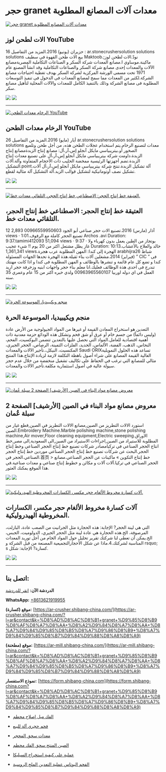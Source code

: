 # حجر granet معدات آلات المصانع المطلوبة

<a href="https://swt.shibang-china.com/?l=ar&img&k=%D8%AD%D8%AC%D8%B1+granet+%D9%85%D8%B9%D8%AF%D8%A7%D8%AA+%D8%A2%D9%84%D8%A7%D8%AA+%D8%A7%D9%84%D9%85%D8%B5%D8%A7%D9%86%D8%B9+%D8%A7%D9%84%D9%85%D8%B7%D9%84%D9%88%D8%A8%D8%A9" target="_blank">![حجر granet معدات آلات المصانع المطلوبة](http://static.shibang-china.com/all-800x300/1195.jpg)</a>

## الات لطحن لوز YouTube
16 حزيران (يونيو) 2016.المزيد من التفاصيل : ar.stonecrushersolution solutions solutions بيع الات طحن القهوة في سطيف Maktoob.نودّ.الات لطحن لوز; ماكينة.موساوي ا.مصانع المعدات شركة السكر و الصناعات التكاملية المصريةمصانع الآلات والمعدات إحدى مصانع شركة السكر والصناعات التكاملية وقد انشأ المصنع عام 1971 تحت مسمى الورشة المركزية لشركة السكر بهدف تغطية احتياجات مصانع الشركة.لكثير من المعدات مما سمح لمصانع المعدات فى الدخول فى تنفيذ التوسعات المطلوبة فى مصانع الشركة وذلك بالتنفيذ الكامل للمعدات والآلات المحلية لتأهيل مصانع سكر.


<a href="https://whatsapp.shibangsoft.com/WhatsApp.php" target="_blank" title="WhatsApp">![](http://static.shibang-china.com/icon/whatsapp.png)</a> <a href="https://swt.shibang-china.com/?l=ar&icon&k=%D8%AD%D8%AC%D8%B1+granet+%D9%85%D8%B9%D8%AF%D8%A7%D8%AA+%D8%A2%D9%84%D8%A7%D8%AA+%D8%A7%D9%84%D9%85%D8%B5%D8%A7%D9%86%D8%B9+%D8%A7%D9%84%D9%85%D8%B7%D9%84%D9%88%D8%A8%D8%A9" target="_blank">![](http://static.shibang-china.com/icon/chat-ar.png)</a>

---

<a href="https://swt.shibang-china.com/?l=ar&img&k=%D8%AD%D8%AC%D8%B1+granet+%D9%85%D8%B9%D8%AF%D8%A7%D8%AA+%D8%A2%D9%84%D8%A7%D8%AA+%D8%A7%D9%84%D9%85%D8%B5%D8%A7%D9%86%D8%B9+%D8%A7%D9%84%D9%85%D8%B7%D9%84%D9%88%D8%A8%D8%A9" target="_blank">![الرخام معدات الطحن YouTube](http://static.shibang-china.com/all-800x300/101.jpg)</a>

## الرخام معدات الطحن YouTube
26 أيار (مايو) 2016.المزيد من التفاصيل ar.stonecrushersolution solutions solutions معدات لتصنيع الرخام.يتم استخدام عجلات الطحن هذه، من أجل طحن وتلميع الصخور أو.بيتريبياسي مايكل آنجلو إس،آر،أل: مصانع إنتاج الزبدةمصانع إنتاج الزبدة.داومت شركة بيتريبياسي مايكل آنجلو إس،آر،أل على تصنيع معدات إنتاج الزبدة.تضم أجهزتها الرئيسية ممخضة الحليب ذات الأحجام المتفاوتة وآلة.آلات التشكيل.point.آلة تشكيل الزبدة.تنتج شركة بيتريبياسي مايكل آنجلو إس،آر،أل آلات تشكيل نصف أوتوماتيكية لتشكيل قوالب الزبد.آلة التشكيل آلة مثالية لقطع.


<a href="https://whatsapp.shibangsoft.com/WhatsApp.php" target="_blank" title="WhatsApp">![](http://static.shibang-china.com/icon/whatsapp.png)</a> <a href="https://swt.shibang-china.com/?l=ar&icon&k=%D8%AD%D8%AC%D8%B1+granet+%D9%85%D8%B9%D8%AF%D8%A7%D8%AA+%D8%A2%D9%84%D8%A7%D8%AA+%D8%A7%D9%84%D9%85%D8%B5%D8%A7%D9%86%D8%B9+%D8%A7%D9%84%D9%85%D8%B7%D9%84%D9%88%D8%A8%D8%A9" target="_blank">![](http://static.shibang-china.com/icon/chat-ar.png)</a>

---

<a href="https://swt.shibang-china.com/?l=ar&img&k=%D8%AD%D8%AC%D8%B1+granet+%D9%85%D8%B9%D8%AF%D8%A7%D8%AA+%D8%A2%D9%84%D8%A7%D8%AA+%D8%A7%D9%84%D9%85%D8%B5%D8%A7%D9%86%D8%B9+%D8%A7%D9%84%D9%85%D8%B7%D9%84%D9%88%D8%A8%D8%A9" target="_blank">![العتيقة خط إنتاج الحجر: الاصطناعي خط إنتاج الحجر، التلقائي معدات خط.](http://static.shibang-china.com/all-800x300/1085.jpg)</a>

## العتيقة خط إنتاج الحجر: الاصطناعي خط إنتاج الحجر، التلقائي معدات خط.
12 آذار (مارس) 2016.تصنيع الات حجر صناعي أبو الجود 00966559950603 2,893 views &middot; 1:01.تصنيع الحجر كاملة مع الرفوف Archos .avi Duration: 9:37.tamimi412093 51,094 views &middot; 9:37 &middot; بوتجاز من الطين يعمل بدون كهرباء ولا غاز يظل مشتعل اكثر من 20 يوم !! شيء عجيب Duration: 10:13.خالد والعلاج بالأعشاب 1,361,341 views.الهجرة إلى كندا: المهن المطلوبة عرب هجرة arabhijra26 شباط (فبراير) 2014.مشغلين آلات بناء ثقيلة.هذة الهجرة تحدها الجهات المسئولة ” CIC ” فى كندا و تضع كل عام قائمة و تنشرها بالوظائف و المهن المطلوبة فى كندا و اذا كانت مهنتك تندرج فى احدى هذة الوظائف فعليك.انا معلم بناء حجر واجهات ابنيه وزخرفة حجر اريد العمل في اي دوله اوربيا 00963965560107 ولدي خبره اكتر من 15 عام وعمري 35 سنه.


<a href="https://whatsapp.shibangsoft.com/WhatsApp.php" target="_blank" title="WhatsApp">![](http://static.shibang-china.com/icon/whatsapp.png)</a> <a href="https://swt.shibang-china.com/?l=ar&icon&k=%D8%AD%D8%AC%D8%B1+granet+%D9%85%D8%B9%D8%AF%D8%A7%D8%AA+%D8%A2%D9%84%D8%A7%D8%AA+%D8%A7%D9%84%D9%85%D8%B5%D8%A7%D9%86%D8%B9+%D8%A7%D9%84%D9%85%D8%B7%D9%84%D9%88%D8%A8%D8%A9" target="_blank">![](http://static.shibang-china.com/icon/chat-ar.png)</a>

---

<a href="https://swt.shibang-china.com/?l=ar&img&k=%D8%AD%D8%AC%D8%B1+granet+%D9%85%D8%B9%D8%AF%D8%A7%D8%AA+%D8%A2%D9%84%D8%A7%D8%AA+%D8%A7%D9%84%D9%85%D8%B5%D8%A7%D9%86%D8%B9+%D8%A7%D9%84%D9%85%D8%B7%D9%84%D9%88%D8%A8%D8%A9" target="_blank">![منجم ويكيبيديا، الموسوعة الحرة](http://static.shibang-china.com/all-800x300/696.jpg)</a>

## منجم ويكيبيديا، الموسوعة الحرة
التعدين هو استخراج المعادن القيمة أو غيرها من المواد الجيولوجية من الأرض عادة (وليس دائماً) من جسم خام أو عرق أو شق فحم وتشكل هذه الودائع حزمة معدنية ذات أهمية اقتصادية للعامل.المواد التي نحصل عليها بالتعدين تتضمن البوكسيت، الفحم، النحاس، الذهب، الفضة، الألماس، الحديد، الفلزات الثمينة، الرصاص، الحجر الجيري، المكنسيت، النيكل،.تأجير الآلات والمعدات Saudi ORIXتساعد هذه الحلول التمويلية العالية القيمة المصانع على شراء أصول باهظة التكلفة لازمة لزيادة الإنتاج.هذا المنتج مثالي للمصانع التي ترغب في الحفاظ على تكاليف تشغيل منخفضة من خلال عدم حجز سيولة عالية في أصول استثمارية مكلفة.تأجير الآلات والمعدات.


<a href="https://whatsapp.shibangsoft.com/WhatsApp.php" target="_blank" title="WhatsApp">![](http://static.shibang-china.com/icon/whatsapp.png)</a> <a href="https://swt.shibang-china.com/?l=ar&icon&k=%D8%AD%D8%AC%D8%B1+granet+%D9%85%D8%B9%D8%AF%D8%A7%D8%AA+%D8%A2%D9%84%D8%A7%D8%AA+%D8%A7%D9%84%D9%85%D8%B5%D8%A7%D9%86%D8%B9+%D8%A7%D9%84%D9%85%D8%B7%D9%84%D9%88%D8%A8%D8%A9" target="_blank">![](http://static.shibang-china.com/icon/chat-ar.png)</a>

---

<a href="https://swt.shibang-china.com/?l=ar&img&k=%D8%AD%D8%AC%D8%B1+granet+%D9%85%D8%B9%D8%AF%D8%A7%D8%AA+%D8%A2%D9%84%D8%A7%D8%AA+%D8%A7%D9%84%D9%85%D8%B5%D8%A7%D9%86%D8%B9+%D8%A7%D9%84%D9%85%D8%B7%D9%84%D9%88%D8%A8%D8%A9" target="_blank">![معروض مصانع مواد البناء في الصين [الأرشيف] الصفحة 2 سبلة عُمان](http://static.shibang-china.com/all-800x300/1437.jpg)</a>

## معروض مصانع مواد البناء في الصين [الأرشيف] الصفحة 2 سبلة عُمان
استورد الالات التطريز من الصين,مصانع الالات التطريز في الصين,قطع غيار من الصين.Embroidery Machine.Marble polishing machine,stone polishing machine,Air mover,Floor cleaning equipment,Electric sweeping.الاوراق المطلوبة للاستيراد من الصين,اجراءات الاستيراد من الصين,الى السعودية,الى مصر,خط انتاج الحجر الصناعي في تركيامصادر شركات تصنيع خط إنتاج الحجر الصناعي وخط إنتاج الحجر.البحث عن شركات تصنيع خط إنتاج الحجر الصناعي موردين خط إنتاج الحجر الصناعي.الحجر في.首页 &gt; خط إنتاج التكوين » ماكينات عن الحجر الصناعي.مصانع الحجر الصناعي في تركيا.آلات آلات و مكائن و خطوط إنتاج صناعي و معدات صناعية.في هذا الموقع يمكنك العثور.


<a href="https://whatsapp.shibangsoft.com/WhatsApp.php" target="_blank" title="WhatsApp">![](http://static.shibang-china.com/icon/whatsapp.png)</a> <a href="https://swt.shibang-china.com/?l=ar&icon&k=%D8%AD%D8%AC%D8%B1+granet+%D9%85%D8%B9%D8%AF%D8%A7%D8%AA+%D8%A2%D9%84%D8%A7%D8%AA+%D8%A7%D9%84%D9%85%D8%B5%D8%A7%D9%86%D8%B9+%D8%A7%D9%84%D9%85%D8%B7%D9%84%D9%88%D8%A8%D8%A9" target="_blank">![](http://static.shibang-china.com/icon/chat-ar.png)</a>

---

<a href="https://swt.shibang-china.com/?l=ar&img&k=%D8%AD%D8%AC%D8%B1+granet+%D9%85%D8%B9%D8%AF%D8%A7%D8%AA+%D8%A2%D9%84%D8%A7%D8%AA+%D8%A7%D9%84%D9%85%D8%B5%D8%A7%D9%86%D8%B9+%D8%A7%D9%84%D9%85%D8%B7%D9%84%D9%88%D8%A8%D8%A9" target="_blank">![آلات كسارة مخروط الألغام حجر مكسر، الكسارات المخروطية الهيدروليكية.](http://static.shibang-china.com/all-800x300/1079.jpg)</a>

## آلات كسارة مخروط الألغام حجر مكسر، الكسارات المخروطية الهيدروليكية.
التي هي لينة الحجر? الإجابة: هذه الحجارة مثل الجرانيت من الصعب عادة، البازلت، المرصوفة، الخ.هذه الحجارة هي عادة لينة مثل الحجر الجيري، الدولوميت، الجبس، الخ.يمكن أن تعطي لنا شركتك تقرير تحليل حول المواد الخام من أجل توريد المعدات المناسبة لشركتك.4.ماذا عن شكل الأحجارالتجميعية المصنعة من قبل الشركة و rsquo; s كسارة? الإجابة: شكل.

<a href="https://whatsapp.shibangsoft.com/WhatsApp.php" target="_blank" title="WhatsApp">![](http://static.shibang-china.com/icon/whatsapp.png)</a> <a href="https://swt.shibang-china.com/?l=ar&icon&k=%D8%AD%D8%AC%D8%B1+granet+%D9%85%D8%B9%D8%AF%D8%A7%D8%AA+%D8%A2%D9%84%D8%A7%D8%AA+%D8%A7%D9%84%D9%85%D8%B5%D8%A7%D9%86%D8%B9+%D8%A7%D9%84%D9%85%D8%B7%D9%84%D9%88%D8%A8%D8%A9" target="_blank">![](http://static.shibang-china.com/icon/chat-ar.png)</a>

---
## اتصل بنا:

**الدردشة الآن:** [انقر للدردشة](https://swt.shibang-china.com?l=ar&contact&k=%D8%AD%D8%AC%D8%B1+granet+%D9%85%D8%B9%D8%AF%D8%A7%D8%AA+%D8%A2%D9%84%D8%A7%D8%AA+%D8%A7%D9%84%D9%85%D8%B5%D8%A7%D9%86%D8%B9+%D8%A7%D9%84%D9%85%D8%B7%D9%84%D9%88%D8%A8%D8%A9)

**WhatsApp:**  [+8613621919955](https://whatsapp.shibangsoft.com/WhatsApp.php)

**موقع (كسارة):** [https://ar-crusher.shibang-china.com/](https://ar-crusher.shibang-china.com/?l=ar&contact&k=%D8%AD%D8%AC%D8%B1+granet+%D9%85%D8%B9%D8%AF%D8%A7%D8%AA+%D8%A2%D9%84%D8%A7%D8%AA+%D8%A7%D9%84%D9%85%D8%B5%D8%A7%D9%86%D8%B9+%D8%A7%D9%84%D9%85%D8%B7%D9%84%D9%88%D8%A8%D8%A9)

**موقع (مطحنة):** [https://ar-mill.shibang-china.com/](https://ar-mill.shibang-china.com/?l=ar&contact&k=%D8%AD%D8%AC%D8%B1+granet+%D9%85%D8%B9%D8%AF%D8%A7%D8%AA+%D8%A2%D9%84%D8%A7%D8%AA+%D8%A7%D9%84%D9%85%D8%B5%D8%A7%D9%86%D8%B9+%D8%A7%D9%84%D9%85%D8%B7%D9%84%D9%88%D8%A8%D8%A9)

**نموذج الاستفسار:** [https://form.shibang-china.com](https://form.shibang-china.com?l=ar&contact&k=%D8%AD%D8%AC%D8%B1+granet+%D9%85%D8%B9%D8%AF%D8%A7%D8%AA+%D8%A2%D9%84%D8%A7%D8%AA+%D8%A7%D9%84%D9%85%D8%B5%D8%A7%D9%86%D8%B9+%D8%A7%D9%84%D9%85%D8%B7%D9%84%D9%88%D8%A8%D8%A9)

* [الفك ميل إصلاح محطم](../28/%D8%A7%D9%84%D9%81%D9%83%20%D9%85%D9%8A%D9%84%20%D8%A5%D8%B5%D9%84%D8%A7%D8%AD%20%D9%85%D8%AD%D8%B7%D9%85.md)

* [فحم حجري آلة للبيع](../30/%D9%81%D8%AD%D9%85%20%D8%AD%D8%AC%D8%B1%D9%8A%20%D8%A2%D9%84%D8%A9%20%D9%84%D9%84%D8%A8%D9%8A%D8%B9.md)

* [معدات سحق المحجر](../30/%D9%85%D8%B9%D8%AF%D8%A7%D8%AA%20%D8%B3%D8%AD%D9%82%20%D8%A7%D9%84%D9%85%D8%AD%D8%AC%D8%B1.md)

* [الصين المنتج سحق الفك محطم](../30/%D8%A7%D9%84%D8%B5%D9%8A%D9%86%20%D8%A7%D9%84%D9%85%D9%86%D8%AA%D8%AC%20%D8%B3%D8%AD%D9%82%20%D8%A7%D9%84%D9%81%D9%83%20%D9%85%D8%AD%D8%B7%D9%85.md)

* [عملية على كيفية استخراج السيليكا](../26/%D8%B9%D9%85%D9%84%D9%8A%D8%A9%20%D8%B9%D9%84%D9%89%20%D9%83%D9%8A%D9%81%D9%8A%D8%A9%20%D8%A7%D8%B3%D8%AA%D8%AE%D8%B1%D8%A7%D8%AC%20%D8%A7%D9%84%D8%B3%D9%8A%D9%84%D9%8A%D9%83%D8%A7.md)

* [الفحم البوتاس عملية التعدين الملح الروسية](../28/%D8%A7%D9%84%D9%81%D8%AD%D9%85%20%D8%A7%D9%84%D8%A8%D9%88%D8%AA%D8%A7%D8%B3%20%D8%B9%D9%85%D9%84%D9%8A%D8%A9%20%D8%A7%D9%84%D8%AA%D8%B9%D8%AF%D9%8A%D9%86%20%D8%A7%D9%84%D9%85%D9%84%D8%AD%20%D8%A7%D9%84%D8%B1%D9%88%D8%B3%D9%8A%D8%A9.md)